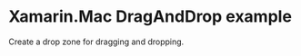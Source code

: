 Xamarin.Mac DragAndDrop example
===============================

Create a drop zone for dragging and dropping. 